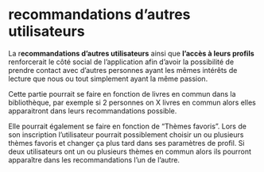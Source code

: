 # recommandations d’autres utilisateurs

La r**ecommandations d’autres utilisateurs** ainsi que **l’accès à leurs profils** renforcerait le côté social de l’application afin d’avoir la possibilité de prendre contact avec d’autres personnes ayant les mêmes intérêts de lecture que nous ou tout simplement ayant la même passion. 

Cette partie pourrait se faire en fonction de livres en commun dans la bibliothèque, par exemple si 2 personnes on X livres en commun alors elles apparaitront dans leurs recommandations possible. 

Elle pourrait également se faire en fonction de “Thèmes favoris”. Lors de son inscription l’utilisateur pourrait possiblement choisir un ou plusieurs thèmes favoris et changer ça plus tard dans ses paramètres de profil. Si deux utilisateurs ont un ou plusieurs thèmes en commun alors ils pourront apparaître dans les recommandations l’un de l’autre.